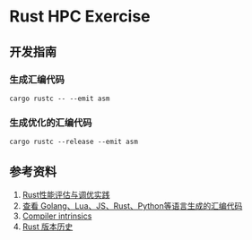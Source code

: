 # Rust HPC Exercise

## 开发指南

### 生成汇编代码

```shell
cargo rustc -- --emit asm
```

### 生成优化的汇编代码

```shell
cargo rustc --release --emit asm
```

## 参考资料

1. [Rust性能评估与调优实践](https://zhuanlan.zhihu.com/p/451184900)
2. [查看 Golang、Lua、JS、Rust、Python等语言生成的汇编代码](https://zhuanlan.zhihu.com/p/77158150)
3. [Compiler intrinsics](https://doc.rust-lang.org/std/intrinsics/index.html)
4. [Rust 版本历史](https://rust-lang.github.io/rustup-components-history/)
